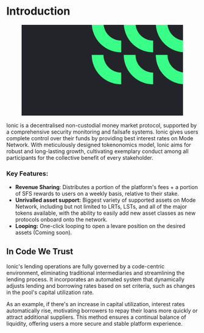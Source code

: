 # Introduction

<figure><img src="../.gitbook/assets/discord bg 3bg2.png" alt=""><figcaption></figcaption></figure>

Ionic is a decentralised non-custodial money market protocol, supported by a comprehensive security monitoring and failsafe systems. Ionic gives users complete control over their funds by providing best interest rates on Mode Network. With meticulously designed tokenonomics model, Ionic aims for robust and long-lasting growth, cultivating exemplary conduct among all participants for the collective benefit of every stakeholder.

### Key Features:

* **Revenue Sharing**: Distributes a portion of the platform's fees + a portion of SFS rewards to users on a weekly basis, relative to their stake.&#x20;
* **Unrivalled asset support:** Biggest variety of supported assets on Mode Network, including but not limited to LRTs, LSTs, and all of the major tokens available, with the ability to easily add new asset classes as new protocols onboard onto the network.
* **Looping:** One-click looping to open a levare position on the desired assets (Coming soon).

## In Code We Trust

Ionic's lending operations are fully governed by a code-centric environment, eliminating traditional intermediaries and streamlining the lending process. It incorporates an automated system that dynamically adjusts lending and borrowing rates based on set criteria, such as changes in the pool's capital utilization rate.&#x20;

As an example, if there's an increase in capital utilization, interest rates automatically rise, motivating borrowers to repay their loans more quickly or attract additional suppliers. This method ensures a continual balance of liquidity, offering users a more secure and stable platform experience.
